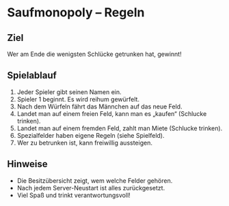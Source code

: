 # Saufmonopoly – Regeln

## Ziel
Wer am Ende die wenigsten Schlücke getrunken hat, gewinnt!

## Spielablauf
1. Jeder Spieler gibt seinen Namen ein.
2. Spieler 1 beginnt. Es wird reihum gewürfelt.
3. Nach dem Würfeln fährt das Männchen auf das neue Feld.
4. Landet man auf einem freien Feld, kann man es „kaufen“ (Schlucke trinken).
5. Landet man auf einem fremden Feld, zahlt man Miete (Schlucke trinken).
6. Spezialfelder haben eigene Regeln (siehe Spielfeld).
7. Wer zu betrunken ist, kann freiwillig aussteigen.

## Hinweise
- Die Besitzübersicht zeigt, wem welche Felder gehören.
- Nach jedem Server-Neustart ist alles zurückgesetzt.
- Viel Spaß und trinkt verantwortungsvoll!